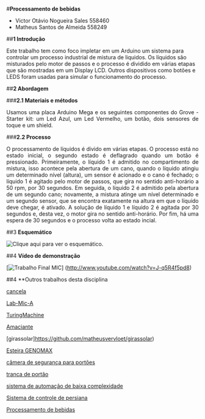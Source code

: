 #**Processamento de bebidas**

- Victor Otávio Nogueira Sales   558460 
- Matheus Santos de Almeida      558249


##**1 Introdução**

Este trabalho tem como foco impletar em um Arduino um sistema para controlar um processo industrial de mistura de liquidos. Os líquidos são misturados pelo motor de passos e o processo é dividido em várias etapas que são mostradas em um Display LCD. Outros dispositivos como botões e LEDS foram usadas para simular o funcionamento do processo.


##**2 Abordagem**

###**2.1 Materiais e métodos**

<p style="text-align: justify;">Usamos uma placa Arduino Mega e os seguintes componentes do Grove - Starter kit: um Led Azul, um Led Vermelho, um botão, dois sensores de toque e um shield.</p>

###**2.2 Processo**

<p style="text-align: justify;">O processamento de líquidos é divido em várias etapas. O processo está no estado inicial, o segundo estado é deflagrado quando um botão é pressionado. Primeiramente, o líquido 1 é admitido no compartimento de mistura, isso acontece pela abertura de um cano, quando o líquido atingiu um determinado nível (altura), um sensor é acionado e o cano é fechado; o líquido 1 é agitado pelo motor de passos, que gira no sentido anti-horário a 50 rpm, por 30 segundos. Em seguida, o líquido 2 é admitido pela abertura de um segundo cano; novamente, a mistura atinge um nível determinado e um segundo sensor, que se encontra exatamente na altura em que o líquido deve chegar, é ativado. A solução de líquido 1 e líquido 2 é agitada por 30 segundos e, desta vez, o motor gira no sentido anti-horário. Por fim, há uma espera de 30 segundos e o processo volta ao estado incial.</p>


##3 **Esquemático**

![Clique aqui para ver o esquemático.](http://i.imgur.com/ru0nGjU.jpg?1)

##4 **Vídeo de demonstração**

[![Trabalho Final MIC](http://img.youtube.com/vi/J-q5R4f5pd8/0.jpg)]
(http://www.youtube.com/watch?v=J-q5R4f5pd8)


##4 **Outros trabalhos desta disciplina

[cancela](https://github.com/Power041/cancela)

[Lab-Mic-A](https://github.com/jblsouza/Lab-Mic-A)

[TuringMachine](https://github.com/iksmada/TuringMachine)

[Amaciante](https://github.com/Fonseka100/MIC-Amaciante)

[girassolar]https://github.com/matheusvervloet/girassolar)

[Esteira GENOMAX](https://github.com/alex-dias/TrabalhoFinalMIC2015)

[câmera de segurança para portões](https://github.com/gustavocesarlos/trabalhofinalMic)

[tranca de portão](https://github.com/gabrielNT/LabMicApl_TrabalhoFinal)

[sistema de automação de baixa complexidade](https://github.com/brunowilliamsap/microcontroladores)

[Sistema de controle de persiana](https://github.com/rodrigoa1990/Projeto-Microcontroladores)

[Processamento de bebidas](https://github.com/matheusDeAlmeida/trabalhoFinalMicrocontroladores)
